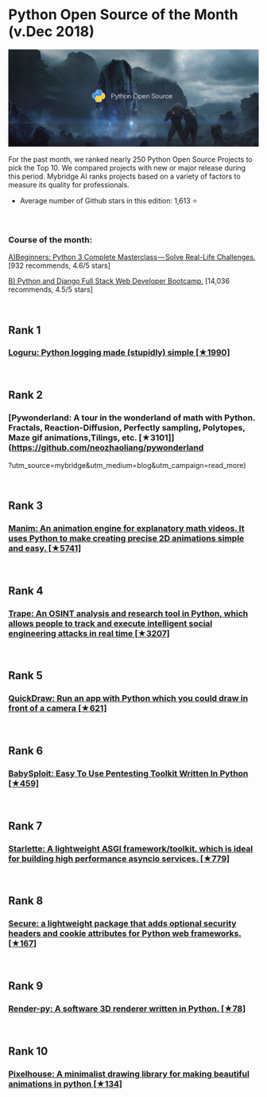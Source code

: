 # Python Open Source of the Month (v.Dec 2018)

<img src="opensource-dec-python.png" width="800" alt="Mybridge"></a>

For the past month, we ranked nearly 250 Python Open Source Projects to pick the Top 10. 
We compared projects with new or major release during this period. Mybridge AI ranks projects based on a variety of factors to measure its quality for professionals.

* Average number of Github stars in this edition: 1,613 ⭐️

<br>

### Course of the month:

[A)Beginners: Python 3 Complete Masterclass — Solve Real-Life Challenges.](http://bit.ly/2Qy5PYN)[932 recommends, 4.6/5 stars]

[B) Python and Django Full Stack Web Developer Bootcamp.](http://bit.ly/2MHzJUr) [14,036 recommends, 4.5/5 stars]

<br>

## Rank 1
### [Loguru: Python logging made (stupidly) simple [★1990]](https://github.com/Delgan/loguru?utm_source=mybridge&utm_medium=blog&utm_campaign=read_more)


<br>

## Rank 2
### [Pywonderland: A tour in the wonderland of math with Python. Fractals, Reaction-Diffusion, Perfectly sampling, Polytopes, Maze gif animations,Tilings, etc. [★3101]](https://github.com/neozhaoliang/pywonderland
?utm_source=mybridge&utm_medium=blog&utm_campaign=read_more)


<br>

## Rank 3
### [Manim: An animation engine for explanatory math videos. It uses Python to make creating precise 2D animations simple and easy. [★5741]](https://github.com/3b1b/manim?utm_source=mybridge&utm_medium=blog&utm_campaign=read_more)


<br>

## Rank 4
### [Trape: An OSINT analysis and research tool in Python, which allows people to track and execute intelligent social engineering attacks in real time [★3207]](https://github.com/jofpin/trape?utm_source=mybridge&utm_medium=blog&utm_campaign=read_more)


<br>

## Rank 5
### [QuickDraw: Run an app with Python which you could draw in front of a camera  [★621]](https://github.com/1991viet/QuickDraw?utm_source=mybridge&utm_medium=blog&utm_campaign=read_more)


<br>

## Rank 6
### [BabySploit: Easy To Use Pentesting Toolkit Written In Python [★459]](https://github.com/M4cs/BabySploit?utm_source=mybridge&utm_medium=blog&utm_campaign=read_more)


<br>

## Rank 7
### [Starlette: A lightweight ASGI framework/toolkit, which is ideal for building high performance asyncio services. [★779]](https://github.com/encode/starlette?utm_source=mybridge&utm_medium=blog&utm_campaign=read_more)


<br>

## Rank 8
### [Secure: a lightweight package that adds optional security headers and cookie attributes for Python web frameworks. [★167]](https://github.com/cakinney/secure?utm_source=mybridge&utm_medium=blog&utm_campaign=read_more)


<br>

## Rank 9
### [Render-py: A software 3D renderer written in Python. [★78]](https://github.com/tvytlx/render-py?utm_source=mybridge&utm_medium=blog&utm_campaign=read_more)


<br>

## Rank 10
### [Pixelhouse: A minimalist drawing library for making beautiful animations in python [★134]](https://github.com/thoppe/pixelhouse?utm_source=mybridge&utm_medium=blog&utm_campaign=read_more)

